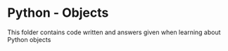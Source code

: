 # Python - Objects

This folder contains code written and answers given when learning about Python
objects
